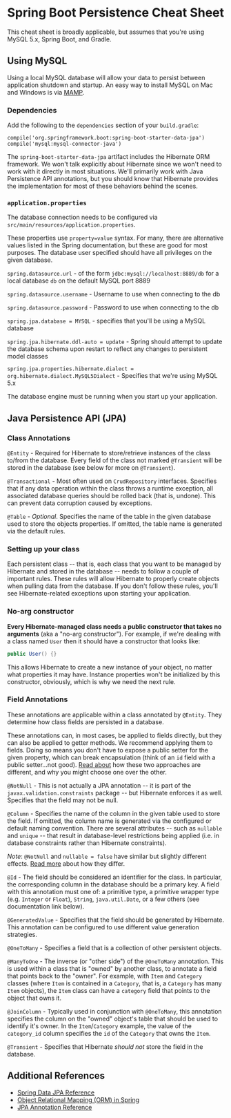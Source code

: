 # Spring Boot Persistence Cheat Sheet

This cheat sheet is broadly applicable, but assumes that you're using MySQL 5.x, Spring Boot, and Gradle.

## Using MySQL

Using a local MySQL database will allow your data to persist between application shutdown and startup. An easy way to install MySQL on Mac and Windows is via [MAMP](https://www.mamp.info/en/).

### Dependencies

Add the following to the `dependencies` section of your `build.gradle`:
```nohighlight
compile('org.springframework.boot:spring-boot-starter-data-jpa')
compile('mysql:mysql-connector-java')
```

The `spring-boot-starter-data-jpa` artifact includes the Hibernate ORM framework. We won't talk explicitly about Hibernate since we won't need to work with it directly in most situations. We'll primarily work with Java Persistence API annotations, but you should know that Hibernate provides the implementation for most of these behaviors behind the scenes.

### `application.properties`

The database connection needs to be configured via `src/main/resources/application.properties`.

These properties use `property=value` syntax. For many, there are alternative values listed in the Spring documentation, but these are good for most purposes. The database user specified should have all privileges on the given database.

`spring.datasource.url` - of the form `jdbc:mysql://localhost:8889/db` for a local database `db` on the default MySQL port 8889

`spring.datasource.username` - Username to use when connecting to the db

`spring.datasource.password` - Password to use when connecting to the db

`spring.jpa.database = MYSQL` - specifies that you'll be using a MySQL database

`spring.jpa.hibernate.ddl-auto = update` - Spring should attempt to update the database schema upon restart to reflect any changes to persistent model classes

`spring.jpa.properties.hibernate.dialect = org.hibernate.dialect.MySQL5Dialect` - Specifies that we're using MySQL 5.x

The database engine must be running when you start up your application.

## Java Persistence API (JPA)

### Class Annotations

`@Entity` - Required for Hibernate to store/retrieve instances of the class to/from the database. Every field of the class not marked `@Transient` will be stored in the database (see below for more on `@Transient`).

`@Transactional` - Most often used on `CrudRepository` interfaces. Specifies that if any data operation within the class throws a runtime exception, all associated database queries should be rolled back (that is, undone). This can prevent data corruption caused by exceptions.

`@Table` - *Optional*. Specifies the name of the table in the given database used to store the objects properties. If omitted, the table name is generated via the default rules.

### Setting up your class

Each persistent class -- that is, each class that you want to be managed by Hibernate and stored in the database -- needs to follow a couple of important rules. These rules will allow Hibernate to properly create objects when pulling data from the database. If you don't follow these rules, you'll see Hibernate-related exceptions upon starting your application.

### No-arg constructor

**Every Hibernate-managed class needs a public constructor that takes no arguments** (aka a "no-arg constructor"). For example, if we're dealing with a class named `User` then it should have a constructor that looks like:
```java
public User() {}
```
This allows Hibernate to create a new instance of your object, no matter what properties it may have. Instance properties won't be initialized by this constructor, obviously, which is why we need the next rule.

### Field Annotations

These annotations are applicable within a class annotated by `@Entity`. They determine how class fields are persisted in a database.

These annotations can, in most cases, be applied to fields directly, but they can also be applied to getter methods. We recommend applying them to fields. Doing so means you don't have to expose a public setter for the given property, which can break encapsulation (think of an `id` field with a public setter...not good). [Read about][field-vs-property] how these two approaches are different, and why you might choose one over the other.

`@NotNull` - This is not actually a JPA annotation -- it is part of the `javax.validation.constraints` package -- but Hibernate enforces it as well. Specifies that the field may not be null.

`@Column` - Specifies the name of the column in the given table used to store the field. If omitted, the column name is generated via the configured or default naming convention. There are several attributes -- such as `nullable` and `unique` -- that result in database-level restrictions being applied (i.e. in database constraints rather than Hibernate constraints).

*Note*: `@NotNull` and `nullable = false` have similar but slightly different effects. [Read more](http://stackoverflow.com/questions/7439504/confusion-notnull-vs-columnnullable-false) about how they differ.

`@Id` - The field should be considered an identifier for the class. In particular, the corresponding column in the database should be a primary key. A field with this annotation must one of: a primitive type, a primitive wrapper type (e.g. `Integer` or `Float`), `String`, `java.util.Date`, or a few others (see documentation link below).

`@GeneratedValue` - Specifies that the field should be generated by Hibernate. This annotation can be configured to use different value generation strategies.

`@OneToMany` - Specifies a field that is a collection of other persistent objects.

`@ManyToOne` - The inverse (or "other side") of the `@OneToMany` annotation. This is used within a class that is "owned" by another class, to annotate a field that points back to the "owner". For example, with `Item` and `Category` classes (where `Item` is contained in a `Category`, that is, a `Category` has many `Item` objects), the `Item` class can have a `category` field that points to the object that owns it.

`@JoinColumn` - Typically used in conjunction with `@OneToMany`, this annotation specifies the column on the "owned" object's table that should be used to identify it's owner. In the `Item`/`Category` example, the value of the `category_id` column specifies the `id` of the `Category` that owns the `Item`.

`@Transient` - Specifies that Hibernate *should not* store the field in the database.

## Additional References

- [Spring Data JPA Reference](http://docs.spring.io/spring-data/jpa/docs/current/reference/html/)
- [Object Relational Mapping (ORM) in Spring](http://docs.spring.io/spring/docs/current/spring-framework-reference/html/orm.html)
- [JPA Annotation Reference](http://www.objectdb.com/api/java/jpa/annotations)

[field-vs-property]: http://stackoverflow.com/questions/594597/hibernate-annotations-which-is-better-field-or-property-access
